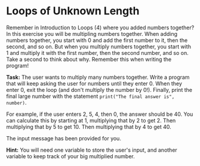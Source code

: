 # Loops of Unknown Length

Remember in Introduction to Loops (4) where you added numbers together? In this exercise you will be multipling numbers together. When adding numbers together, you start with 0 and add the first number to it, then the second, and so on. But when you multiply numbers together, you start with 1 and multiply it with the first number, then the second number, and so on. Take a second to think about why. Remember this when writing the program!

**Task:** The user wants to multiply many numbers together. Write a program that will keep asking the user for numbers until they enter 0. When they enter 0, exit the loop (and don't multiply the number by 0!). Finally, print the final large number with the statement `print("The final answer is", number)`.

For example, if the user enters 2, 5, 4, then 0, the answer should be 40. You can calculate this by starting at 1, multiplying that by 2 to get 2. Then multiplying that by 5 to get 10. Then multiplying that by 4 to get 40. 

The input message has been provided for you.

**Hint:** You will need one variable to store the user's input, and another variable to keep track of your big multiplied number.
